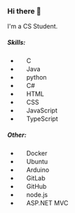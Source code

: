 ### Hi there 👋
I'm a CS Student. 

##### Skills: 
- <img src='https://cdn.jsdelivr.net/gh/devicons/devicon/icons/c/c-original.svg' height="16px"> C
- <img src='https://cdn.jsdelivr.net/gh/devicons/devicon/icons/java/java-original.svg' height="16px"> Java
- <img src='https://cdn.jsdelivr.net/gh/devicons/devicon/icons/python/python-original.svg' height="16px"> python
- <img src='https://cdn.jsdelivr.net/gh/devicons/devicon/icons/csharp/csharp-original.svg' height="16px"> C#
- <img src='https://cdn.jsdelivr.net/gh/devicons/devicon/icons/html5/html5-original.svg' height="16px"> HTML
- <img src='https://cdn.jsdelivr.net/gh/devicons/devicon/icons/css3/css3-original.svg' height="16px"> CSS
- <img src='https://cdn.jsdelivr.net/gh/devicons/devicon/icons/javascript/javascript-original.svg' height="16px"> JavaScript
- <img src='https://cdn.jsdelivr.net/gh/devicons/devicon@latest/icons/typescript/typescript-original.svg' height="16px"> TypeScript

##### Other:
- <img src='https://cdn.jsdelivr.net/gh/devicons/devicon/icons/docker/docker-original.svg' height="16px"> Docker
- <img src='https://cdn.jsdelivr.net/gh/devicons/devicon/icons/ubuntu/ubuntu-plain.svg' height="16px"> Ubuntu
- <img src='https://cdn.jsdelivr.net/gh/devicons/devicon/icons/arduino/arduino-original.svg' height="16px"> Arduino
- <img src='https://cdn.jsdelivr.net/gh/devicons/devicon/icons/gitlab/gitlab-original.svg' height="16px"> GitLab
- <img src='https://cdn.jsdelivr.net/gh/devicons/devicon/icons/github/github-original.svg' height="16px"> GitHub
- <img src='https://cdn.jsdelivr.net/gh/devicons/devicon@latest/icons/nodejs/nodejs-original.svg' height="16px"> node.js
- <img src='https://cdn.jsdelivr.net/gh/devicons/devicon/icons/dot-net/dot-net-original.svg' height="16px"> ASP.NET MVC
